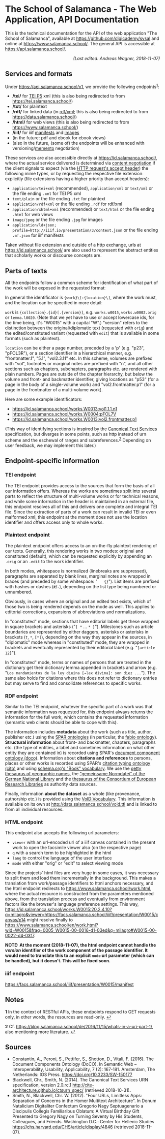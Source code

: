 # The School of Salamanca - The Web Application, API Documentation

This is the technical documentation for the API of the web application "The School of Salamanca",
available at <https://github.com/digicademy/svsal> and online at <https://www.salamanca.school/>.
The general API is accessible at <https://api.salamanca.school/>.

<div style="font-style: italic; text-align: right">(Last edited: Andreas Wagner, 2018-11-07)</div>

## Services and formats

Under <https://api.salamanca.school/v1>, we provide the following endpoints<sup id="anchor1">[1](#fn1)</sup>:

* **/tei/** for [TEI P5](http://www.tei-c.org/release/doc/tei-p5-doc/en/html/index.html) xml (this is also being redirected to from <https://tei.salamanca.school/>)
* **/txt/** for plaintext
* **/rdf/** for linked data (in [rdf/xml](https://www.w3.org/TR/rdf11-primer/); this is also being redirected to from <https://data.salamanca.school/>)
* **/html/** for web views (this is also being redirected to from <https://www.salamanca.school/>)
* **/iiif/** for iiif [manifests](https://iiif.io/api/presentation/2.1/) and [images](https://iiif.io/api/image/2.1/)
* (in the future: pdf and ebook for ebook views)
* (also in the future, (some of) the endpoints will be enhanced with versioning/[memento](http://mementoweb.org/guide/howto/) negotiation)

These services are also accessible directly at <https://id.salamanca.school/>, where the actual service delivered is determined via [content negotiation](https://developer.mozilla.org/en-US/docs/Web/HTTP/Content_negotiation) if the client signals to expect (via the [HTTP request's accept header](https://www.w3.org/Protocols/HTTP/HTRQ_Headers.html#z3)) the following mime types, or by requesting the respective file extension explicitly (file extensions having a higher priority than accept headers):

* `application/tei+xml` (recommended), `application/xml` or `text/xml` or the file ending `.xml` for TEI P5 xml
* `text/plain` or the file ending `.txt` for plaintext
* `application/rdf+xml` or the file ending `.rdf` for rdf/xml
* `application/xhtml+xml` (recommended) or `text/html` or the file ending `.html` for web views
* `image/jpeg` or the file ending `.jpg` for images
* `application/ld+json; profile=http://iiif.io/presentation/3/context.json` or the file ending `.mf.json` for iiif manifests

Taken without file extension and outside of a http exchange, urls at <https://id.salamanca.school/> are also used to represent the abstract entities that scholarly works or discourse concepts are.

## Parts of texts

All the endpoints follow a common scheme for identification of what part of the work will be exposed in the requested format:

In general the identificator is `{work}\[:{location}\]`, where the work must, and the location can be specified in more detail:

`work` is `{collection}.{id}[.{version}]`, e.g. `works.w0015`, `works.w0002.orig` or `lemma.l0020`. (Note that we yet have to use or accept lowercase ids, for the time being, it's "W0015" with a capital "W".) "version" refers to the distinction between the original/diplomatic text (requested with `orig`) and the edited/constituted variant (requested with `edit`) that is available in some formats (such as plaintext).

`location` can be either a page number, preceded by a 'p' (e.g. "p23", "pFOL3R"), or a section identifier in a hierarchical manner, e.g. "frontmatter.1", "5.1", "vol2.3.11" etc. In this scheme, volumes are prefixed with "vol", footnotes or marginal notes are prefixed with "n", and all other sections such as chapters, subchapters, paragraphs etc. are rendered with plain numbers. Pages are outside of the chapter hierarchy, but below the volume and front- and backmatter identifier, giving locations as "p53" (for a page in the body of a single-volume work) and "vol2.frontmatter.p1" (for a page in the frontmatter of a multi-volume work).

Here are some example identificators:

* <https://id.salamanca.school/works.W0013:vol1.1.1.n1>
* <https://id.salamanca.school/works.W0004:pFOL7V>
* <https://id.salamanca.school/works.W0013:vol2.frontmatter.p1>

(This way of identifying sections is inspired by the [Canonical Text Services](http://cite-architecture.github.io/ctsurn/overview/) specification, but diverges in some points, such as http instead of urn scheme and the eschewal of ranges and subreferences.<sup id="anchor2">[2](#fn2)</sup> Depending on user feedback, we may implement this later.)

## Endpoint-specific information

### TEI endpoint

The TEI endpoint provides access to the sources that form the basis of all our information offers. Whereas the works are sometimes split into several parts to reflect the structure of multi-volume works or for technical reasons, and while some information in the header is maintained in an external file, this endpoint resolves all of this and delivers one complete and integral TEI file. Since the extraction of parts of a work can result in invalid TEI or even malformed xml, this endpoint at the moment does not use the location identifier and offers access only to whole works.

### Plaintext endpoint

The plaintext endpoint offers access to an on-the-fly plaintext rendering of our texts. Generally, this rendering works in two modes: original and constituted (default), which can be requested explicitly by appending an `.orig` or an `.edit` to the work identifier.

In both modes, whitespace is normalized (linebreaks are suppressed), paragraphs are separated by blank lines, marginal notes are wrapped in braces (and preceded by some whitespace: "`   {}`"). List items are prefixed with hashes or dashes (`#`/`-`), depending on the list type being numbered or unnumbered.

Obviously, in cases where an original and an edited text exists, which of those two is being rendered depends on the mode as well. This applies to editorial corrections, expansions of abbreviations and normalizations.

In "constituted" mode, sections that have editorial labels get these wrapped in square brackets and asterisks ("`[ *` ... `* ]`"). Milestones such as article boundaries are represented by either daggers, asterisks or asterisks in brackets (`†`, `*`, `[*]`), depending on the way they appear in the sources, in "diplomatic" mode whereas in "constituted" mode, they are wrapped in brackets and eventually represented by their editorial label (e.g. "`[article 12]`").

In "constituted" mode, terms or names of persons that are treated in the dictionary get their dictionary lemma appended in brackets and arrow (e.g. "`Los mandamientos de la ley diuina [→lex divina]: son diez ...`"). The same also holds for citations where this does not refer to dictionary entries but may serve to find and consolidate references to specific works.

### RDF endpoint

Similar to the TEI endpoint, whatever the specific part of a work was that semantic information was requested for, this endpoint always returns the information for the full work, which contains the requested information (semantic web clients should be able to cope with this).

The information includes **metadata** about the work (such as title, author, publisher etc.) using the [SPAR ontologies](http://www.sparontologies.net/) (in particular, the [fabio ontology](http://www.sparontologies.net/ontologies/fabio)). **Structural information** about front- and backmatter, chapters, paragraphs etc. (the type of entities, a label and sometimes information on what other entity they are contained in) is recorded using SPAR's [document component ontology (doco)](http://www.sparontologies.net/ontologies/doco). Information about **citations and references** to persons, places or other works is recorded using SPAR's [citation typing ontology (cito)](http://www.sparontologies.net/ontologies/cito) and using [schema.org's "Book" vocabulary](https://schema.org/Book). We use the [getty thesaurus of geographic names](http://www.getty.edu/research/tools/vocabularies/tgn/index.html), the ["gemeinsame Normdatei" of the German National Library](http://www.dnb.de/DE/Standardisierung/GND/gnd_node.html) and the [thesaurus of the Consortium of European Research Libraries](https://data.cerl.org/thesaurus/_search) as authority data sources.

Finally, information **about the dataset** as a whole (like provenance, authorship etc.) is provided using the [VoID Vocabulary](https://www.w3.org/TR/void/). This information is available on its own at <http://data.salamanca.school/void.ttl> and is linked to from all individual resources.

### HTML endpoint

This endpoint also accepts the following url parameters:

* `viewer` with an url-encoded url of a iiif canvas contained in the present work to open the facsimile viewer also (on the respective page)
* `q` with a search term to be highlighted in the html
* `lang` to control the language of the user interface
* `mode` with either "orig" or "edit" to select viewing mode

Since the projects' html files are very huge in some cases, it was necessary to split them and load them incrementally in the background. This makes a translation from work/passage identifiers to html anchors necessary, and the html endpoint redirects to <https://www.salamanca.school/work.html>, where the actual resource is constructed from the parameters mentioned above, from the translation process and eventually from environment factors like the browser's language preference settings. This way, <https://id.salamanca.school/works.W0015:20.2.4.10?q=milagro&viewer=https://facs.salamanca.school/iiif/presentation/W0015/canvas/p14> might resolve finally to <https://www.salamanca.school/en/work.html?wid=W0015&frag=0005_W0015-00-0016-d1-03ed&q=milagro#W0015-00-0022-d4-03f7>.

**NOTE: At the moment (2018-11-07), the html endpoint cannot handle the *version* identifier of the work component of the passage identifier. It would need to translate this to an explicit `mode` url parameter (which can be handled), but it doesn't. This will be fixed soon.**

### iiif endpoint

<https://facs.salamanca.school/iiif/presentation/W0015/manifest>

## Notes

<b id="fn1">1</b> In the context of RESTful APIs, these endpoints respond to GET requests only, in other words, the resources are read-only. [↩](#anchor1)

<b id="fn2">2</b> Cf. <https://blog.salamanca.school/de/2016/11/15/whats-in-a-uri-part-1/>, also mentioning more literature. [↩](#anchor2)

## Sources

* Constantin, A., Peroni, S., Pettifer, S., Shotton, D., Vitali, F. (2016). The Document Components Ontology (DoCO). In Semantic Web – Interoperability, Usability, Applicability, 7 (2): 167-181. Amsterdam, The Netherlands: IOS Press. <https://doi.org/10.3233/SW-150177>
* Blackwell, Chr., Smith, N. (2014). The Canonical Text Services URN specification, version 2.0.rc.1 <http://cite-architecture.github.io/ctsurn_spec/> (retrieved 2018-10-31).
* Smith, N., Blackwell, Chr. W. (2012). "Four URLs, Limitless Apps: Separation of Concerns in the Homer Multitext Architecture". In Donum Natalicium Digitaliter Confectum Gregorio Nagy Septuagenario a Discipulis Collegis Familiaribus Oblatum: A Virtual Birthday Gift Presented to Gregory Nagy on Turning Seventy by His Students, Colleagues, and Friends. Washington D.C.: Center for Hellenic Studies <https://chs.harvard.edu/CHS/article/display/4846> (retrieved 2018-11-07).
